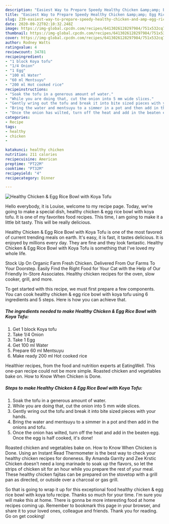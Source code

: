 ```yaml
---
description: "Easiest Way to Prepare Speedy Healthy Chicken &amp;amp; Egg Rice Bowl with Koya Tofu"
title: "Easiest Way to Prepare Speedy Healthy Chicken &amp;amp; Egg Rice Bowl with Koya Tofu"
slug: 239-easiest-way-to-prepare-speedy-healthy-chicken-and-amp-egg-rice-bowl-with-koya-tofu
date: 2020-09-22T02:10:32.248Z
image: https://img-global.cpcdn.com/recipes/6413026128297984/751x532cq70/healthy-chicken-egg-rice-bowl-with-koya-tofu-recipe-main-photo.jpg
thumbnail: https://img-global.cpcdn.com/recipes/6413026128297984/751x532cq70/healthy-chicken-egg-rice-bowl-with-koya-tofu-recipe-main-photo.jpg
cover: https://img-global.cpcdn.com/recipes/6413026128297984/751x532cq70/healthy-chicken-egg-rice-bowl-with-koya-tofu-recipe-main-photo.jpg
author: Rodney Watts
ratingvalue: 4
reviewcount: 34781
recipeingredient:
- "1 block Koya tofu"
- "1/4 Onion"
- "1 Egg"
- "100 ml Water"
- "60 ml Mentsuyu"
- "200 ml Hot cooked rice"
recipeinstructions:
- "Soak the tofu in a generous amount of water."
- "While you are doing that, cut the onion into 5 mm wide slices."
- "Gently wring out the tofu and break it into bite sized pieces with your hands."
- "Bring the water and mentsuyu to a simmer in a pot and then add in the onions and tofu."
- "Once the onion has wilted, turn off the heat and add in the beaten egg. Once the egg is half cooked, it&#39;s done!"
categories:
- Recipe
tags:
- healthy
- chicken
- 

katakunci: healthy chicken  
nutrition: 211 calories
recipecuisine: American
preptime: "PT22M"
cooktime: "PT32M"
recipeyield: "4"
recipecategory: Dinner

---
```



![Healthy Chicken &amp; Egg Rice Bowl with Koya Tofu](https://img-global.cpcdn.com/recipes/6413026128297984/751x532cq70/healthy-chicken-egg-rice-bowl-with-koya-tofu-recipe-main-photo.jpg)

Hello everybody, it is Louise, welcome to my recipe page. Today, we're going to make a special dish, healthy chicken &amp; egg rice bowl with koya tofu. It is one of my favorites food recipes. This time, I am going to make it a little bit tasty. This will be really delicious.

Healthy Chicken &amp; Egg Rice Bowl with Koya Tofu is one of the most favored of current trending meals on earth. It's easy, it is fast, it tastes delicious. It is enjoyed by millions every day. They are fine and they look fantastic. Healthy Chicken &amp; Egg Rice Bowl with Koya Tofu is something that I've loved my whole life.

Stock Up On Organic Farm Fresh Chicken. Delivered From Our Farms To Your Doorstep. Easily Find the Right Food for Your Cat with the Help of Our Friendly In-Store Associates. Healthy chicken recipes for the oven, slow cooker, grill, and more.


To get started with this recipe, we must first prepare a few components. You can cook healthy chicken &amp; egg rice bowl with koya tofu using 6 ingredients and 5 steps. Here is how you can achieve that.

<!--inarticleads1-->

##### The ingredients needed to make Healthy Chicken &amp; Egg Rice Bowl with Koya Tofu:

1. Get 1 block Koya tofu
1. Take 1/4 Onion
1. Take 1 Egg
1. Get 100 ml Water
1. Prepare 60 ml Mentsuyu
1. Make ready 200 ml Hot cooked rice


Healthier recipes, from the food and nutrition experts at EatingWell. This one-pan recipe could not be more simple. Roasted chicken and vegetables bake on. How to Know When Chicken is Done. 

<!--inarticleads2-->

##### Steps to make Healthy Chicken &amp; Egg Rice Bowl with Koya Tofu:

1. Soak the tofu in a generous amount of water.
1. While you are doing that, cut the onion into 5 mm wide slices.
1. Gently wring out the tofu and break it into bite sized pieces with your hands.
1. Bring the water and mentsuyu to a simmer in a pot and then add in the onions and tofu.
1. Once the onion has wilted, turn off the heat and add in the beaten egg. Once the egg is half cooked, it&#39;s done!


Roasted chicken and vegetables bake on. How to Know When Chicken is Done. Using an Instant Read Thermometer is the best way to check your healthy chicken recipes for doneness. By Amanda Garrity and Zee Krstic Chicken doesn&#39;t need a long marinade to soak up the flavors, so let the strips of chicken sit for an hour while you prepare the rest of your meal. These healthy chicken fajitas can be prepared on the stovetop with a grill pan as directed, or outside over a charcoal or gas grill. 

So that is going to wrap it up for this exceptional food healthy chicken &amp; egg rice bowl with koya tofu recipe. Thanks so much for your time. I'm sure you will make this at home. There is gonna be more interesting food at home recipes coming up. Remember to bookmark this page in your browser, and share it to your loved ones, colleague and friends. Thank you for reading. Go on get cooking!
